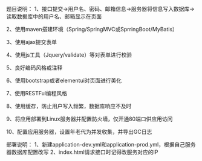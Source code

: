 题目说明：
1、接口提交->用户名、密码、邮箱信息->服务器将信息写入数据库->读取数据库中的用户名、邮箱显示在页面

2、使用maven搭建环境（Spring/SpringMVC或SprringBoot/MyBatis）

3、使用ajax提交表单

4、使用js工具（Jquery/validate）等对表单进行校验

5、良好编码风格或注释

6、使用bootstrap或者elementui对页面进行美化

7、使用RESTFul编程风格

8、使用缓存，防止用户写入频繁，数据库响应不及时

9、将应用部署到Linux服务器并配置防火墙，仅开通80端口供应用访问

10、配置应用服务器，设置年老代为并发收集，并导出GC日志

部署说明：
1、新建application-dev.yml和application-prod.yml，根据自己服务器数据库配置改写
2、index.html请求接口时记得改服务对应的IP